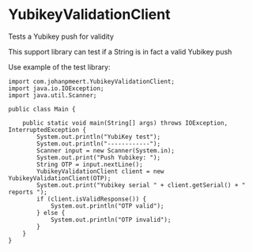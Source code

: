 # YubikeyValidationClient
Tests a Yubikey push for validity

This support library can test if a String is in fact a valid Yubikey push

Use example of the test library:
```
import com.johanpmeert.YubikeyValidationClient;
import java.io.IOException;
import java.util.Scanner;

public class Main {

    public static void main(String[] args) throws IOException, InterruptedException {
        System.out.println("YubiKey test");
        System.out.println("------------");
        Scanner input = new Scanner(System.in);
        System.out.print("Push Yubikey: ");
        String OTP = input.nextLine();
        YubikeyValidationClient client = new YubikeyValidationClient(OTP);
        System.out.print("Yubikey serial " + client.getSerial() + " reports ");
        if (client.isValidResponse()) {
            System.out.println("OTP valid");
        } else {
            System.out.println("OTP invalid");
        }
    }
}
```
